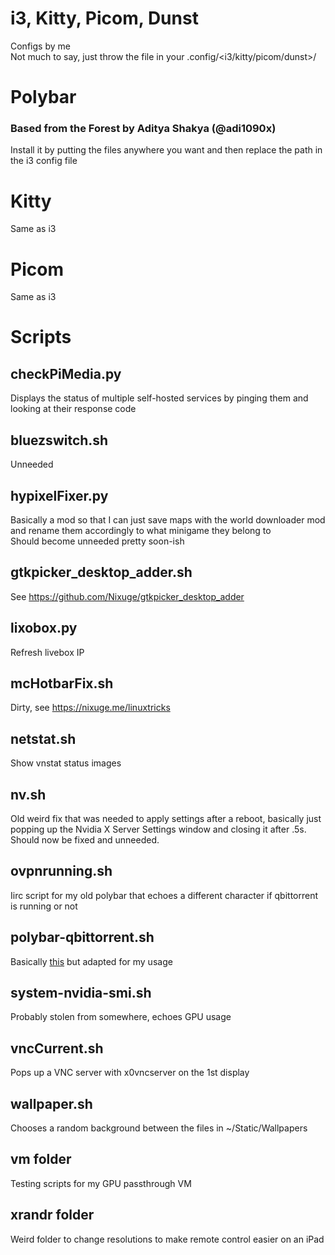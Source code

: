 # i3, Kitty, Picom, Dunst
Configs by me  
Not much to say, just throw the file in your .config/<i3/kitty/picom/dunst>/  

# Polybar
### Based from the Forest by Aditya Shakya (@adi1090x)  
Install it by putting the files anywhere you want and then replace the path in the i3 config file

# Kitty
Same as i3

# Picom
Same as i3

# Scripts
## checkPiMedia.py
Displays the status of multiple self-hosted services by pinging them and looking at their response code

## bluezswitch.sh
Unneeded

## hypixelFixer.py
Basically a mod so that I can just save maps with the world downloader mod and rename them accordingly to what minigame they belong to  
Should become unneeded pretty soon-ish  

## gtkpicker_desktop_adder.sh
See https://github.com/Nixuge/gtkpicker_desktop_adder

## lixobox.py
Refresh livebox IP

## mcHotbarFix.sh
Dirty, see https://nixuge.me/linuxtricks

## netstat.sh
Show vnstat status images

## nv.sh
Old weird fix that was needed to apply settings after a reboot, basically just popping up the Nvidia X Server Settings window and closing it after .5s. Should now be fixed and unneeded.

## ovpnrunning.sh
Iirc script for my old polybar that echoes a different character if qbittorrent is running or not

## polybar-qbittorrent.sh
Basically [this](https://github.com/haideralipunjabi/polybar-qbittorrent) but adapted for my usage

## system-nvidia-smi.sh
Probably stolen from somewhere, echoes GPU usage

## vncCurrent.sh
Pops up a VNC server with x0vncserver on the 1st display

## wallpaper.sh
Chooses a random background between the files in ~/Static/Wallpapers

## vm folder
Testing scripts for my GPU passthrough VM

## xrandr folder
Weird folder to change resolutions to make remote control easier on an iPad